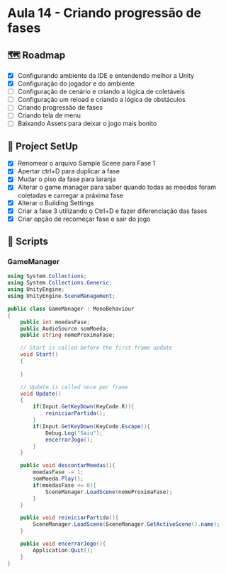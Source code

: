 # Aula 14 - Criando progressão de fases

## 🗺️ Roadmap
- [x] Configurando ambiente da IDE e entendendo melhor a Unity
- [x] Configuração do jogador e do ambiente
- [ ] Configuração de cenário e criando a lógica de coletáveis
- [ ] Configuração um reload e criando a lógica de obstáculos
- [ ] Criando progressão de fases
- [ ] Criando tela de menu
- [ ] Baixando Assets para deixar o jogo mais bonito

## 🔧 Project SetUp

- [x] Renomear o arquivo Sample Scene para Fase 1
- [x] Apertar ctrl+D para duplicar a fase
- [x] Mudar o piso da fase para laranja
- [x] Alterar o game manager para saber quando todas as moedas foram coletadas e carregar a práxima fase
- [x] Alterar o Building Settings
- [x] Criar a fase 3 utilizando o Ctrl+D e fazer diferenciação das fases
- [x] Criar opção de recomeçar fase e sair do jogo

## 📝 Scripts
### GameManager
```C#
using System.Collections;
using System.Collections.Generic;
using UnityEngine;
using UnityEngine.SceneManagement;

public class GameManager : MonoBehaviour
{
    public int moedasFase;
    public AudioSource somMoeda;
    public string nomeProximaFase;

    // Start is called before the first frame update
    void Start()
    {
       
    }

    // Update is called once per frame
    void Update()
    {
        if(Input.GetKeyDown(KeyCode.R)){
            reiniciarPartida();
        } 
        if(Input.GetKeyDown(KeyCode.Escape)){
            Debug.Log("Saiu");
            encerrarJogo();
        }
    }

    public void descontarMoedas(){
        moedasFase -= 1;
        somMoeda.Play();
        if(moedasFase <= 0){
            SceneManager.LoadScene(nomeProximaFase);
        }
    }

    public void reiniciarPartida(){
        SceneManager.LoadScene(SceneManager.GetActiveScene().name);
    }

    public void encerrarJogo(){
        Application.Quit();
    }
}
```
